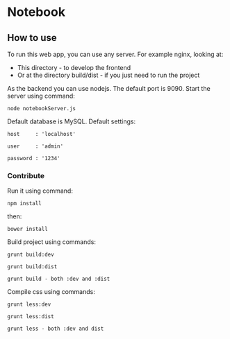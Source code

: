 # Notebook

## How to use

To run this web app, you can use any server.
For example nginx, looking at:

- This directory - to develop the frontend
- Or at the directory build/dist - if you just need to run the project


As the backend you can use nodejs.
The default port is 9090.
Start the server using command:

	node notebookServer.js
	
Default database is MySQL.
Default settings:

	host     : 'localhost'

	user     : 'admin'

	password : '1234'



### Contribute

Run it using command:

	npm install
then:

	bower install

Build project using commands:

	grunt build:dev

   	grunt build:dist

   	grunt build - both :dev and :dist
   
Compile css using commands:

  	grunt less:dev
  	
  	grunt less:dist
  	
  	grunt less - both :dev and dist

